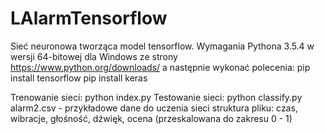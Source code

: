 # LAlarmTensorflow

Sieć neuronowa tworząca model tensorflow.
Wymagania Pythona 3.5.4 w wersji 64-bitowej dla Windows ze strony https://www.python.org/downloads/ a następnie wykonać polecenia:
pip install tensorflow
pip install keras

Trenowanie sieci: python index.py
Testowanie sieci: python classify.py
alarm2.csv - przykładowe dane do uczenia sieci struktura pliku: czas, wibracje, głośność, dźwięk, ocena (przeskalowana do zakresu 0 - 1)
